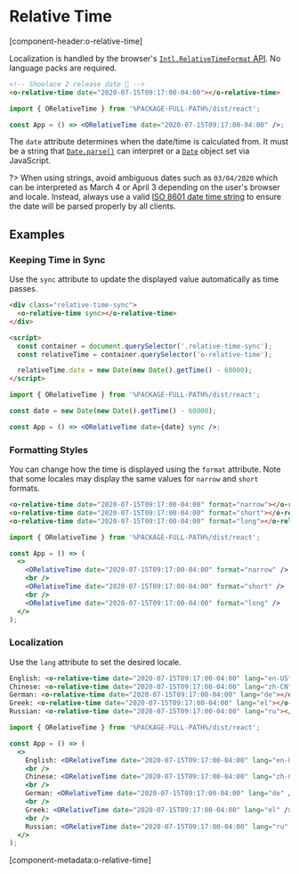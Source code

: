 # Relative Time

[component-header:o-relative-time]

Localization is handled by the browser's [`Intl.RelativeTimeFormat` API](https://developer.mozilla.org/en-US/docs/Web/JavaScript/Reference/Global_Objects/Intl/RelativeTimeFormat). No language packs are required.

```html preview
<!-- Shoelace 2 release date 🎉 -->
<o-relative-time date="2020-07-15T09:17:00-04:00"></o-relative-time>
```

```jsx react
import { ORelativeTime } from '%PACKAGE-FULL-PATH%/dist/react';

const App = () => <ORelativeTime date="2020-07-15T09:17:00-04:00" />;
```

The `date` attribute determines when the date/time is calculated from. It must be a string that [`Date.parse()`](https://developer.mozilla.org/en-US/docs/Web/JavaScript/Reference/Global_Objects/Date/parse) can interpret or a [`Date`](https://developer.mozilla.org/en-US/docs/Web/JavaScript/Reference/Global_Objects/Date) object set via JavaScript.

?> When using strings, avoid ambiguous dates such as `03/04/2020` which can be interpreted as March 4 or April 3 depending on the user's browser and locale. Instead, always use a valid [ISO 8601 date time string](https://developer.mozilla.org/en-US/docs/Web/JavaScript/Reference/Global_Objects/Date/parse#Date_Time_String_Format) to ensure the date will be parsed properly by all clients.

## Examples

### Keeping Time in Sync

Use the `sync` attribute to update the displayed value automatically as time passes.

```html preview
<div class="relative-time-sync">
  <o-relative-time sync></o-relative-time>
</div>

<script>
  const container = document.querySelector('.relative-time-sync');
  const relativeTime = container.querySelector('o-relative-time');

  relativeTime.date = new Date(new Date().getTime() - 60000);
</script>
```

```jsx react
import { ORelativeTime } from '%PACKAGE-FULL-PATH%/dist/react';

const date = new Date(new Date().getTime() - 60000);

const App = () => <ORelativeTime date={date} sync />;
```

### Formatting Styles

You can change how the time is displayed using the `format` attribute. Note that some locales may display the same values for `narrow` and `short` formats.

```html preview
<o-relative-time date="2020-07-15T09:17:00-04:00" format="narrow"></o-relative-time><br />
<o-relative-time date="2020-07-15T09:17:00-04:00" format="short"></o-relative-time><br />
<o-relative-time date="2020-07-15T09:17:00-04:00" format="long"></o-relative-time>
```

```jsx react
import { ORelativeTime } from '%PACKAGE-FULL-PATH%/dist/react';

const App = () => (
  <>
    <ORelativeTime date="2020-07-15T09:17:00-04:00" format="narrow" />
    <br />
    <ORelativeTime date="2020-07-15T09:17:00-04:00" format="short" />
    <br />
    <ORelativeTime date="2020-07-15T09:17:00-04:00" format="long" />
  </>
);
```

### Localization

Use the `lang` attribute to set the desired locale.

```html preview
English: <o-relative-time date="2020-07-15T09:17:00-04:00" lang="en-US"></o-relative-time><br />
Chinese: <o-relative-time date="2020-07-15T09:17:00-04:00" lang="zh-CN"></o-relative-time><br />
German: <o-relative-time date="2020-07-15T09:17:00-04:00" lang="de"></o-relative-time><br />
Greek: <o-relative-time date="2020-07-15T09:17:00-04:00" lang="el"></o-relative-time><br />
Russian: <o-relative-time date="2020-07-15T09:17:00-04:00" lang="ru"></o-relative-time>
```

```jsx react
import { ORelativeTime } from '%PACKAGE-FULL-PATH%/dist/react';

const App = () => (
  <>
    English: <ORelativeTime date="2020-07-15T09:17:00-04:00" lang="en-US" />
    <br />
    Chinese: <ORelativeTime date="2020-07-15T09:17:00-04:00" lang="zh-CN" />
    <br />
    German: <ORelativeTime date="2020-07-15T09:17:00-04:00" lang="de" />
    <br />
    Greek: <ORelativeTime date="2020-07-15T09:17:00-04:00" lang="el" />
    <br />
    Russian: <ORelativeTime date="2020-07-15T09:17:00-04:00" lang="ru" />
  </>
);
```

[component-metadata:o-relative-time]
